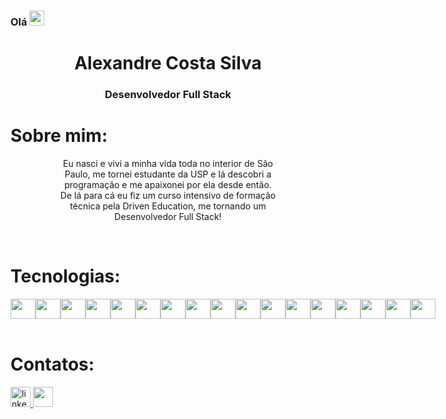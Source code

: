 <h3>Olá <img src="https://raw.githubusercontent.com/MartinHeinz/MartinHeinz/master/wave.gif" width="24" /> </h3>

<div align="center">
  <h1>Alexandre Costa Silva</h1>
  <h3>Desenvolvedor Full Stack</h3>
</div>

<h1 align="left">Sobre mim:</h1>

<div align="center" style="width: 70%; margin-left:15%;">
  <p > Eu nasci e vivi a minha vida toda no interior de São Paulo, me tornei estudante da USP e lá descobri a programação e me apaixonei por ela desde então. De lá para cá eu fiz um curso intensivo de formação técnica pela Driven Education, me tornando um Desenvolvedor Full Stack!</p>
</div>

<br>
<h1 align="left">Tecnologias:</h1>

<div align="left" style="display: flex">
  <img height="32" width="40" src="https://cdn.simpleicons.org/html5/white" />
  <img height="32" width="40" src="https://cdn.simpleicons.org/css3/white" />
  <img height="32" width="40" src="https://cdn.simpleicons.org/javascript/white" />
  <img height="32" width="40" src="https://cdn.simpleicons.org/typescript/white" />
  <img height="32" width="40" src="https://cdn.simpleicons.org/c/white" />
  <img height="32" width="40" src="https://cdn.simpleicons.org/csharp/white" />
  <img height="32" width="40" src="https://cdn.simpleicons.org/php/white" />
  <img height="32" width="40" src="https://cdn.simpleicons.org/python/white" />
  <img height="32" width="40" src="https://cdn.simpleicons.org/dotnet/white" />
  <img height="32" width="40" src="https://cdn.simpleicons.org/react/white" />
  <img height="32" width="40" src="https://cdn.simpleicons.org/angular/white" />
  <img height="32" width="40" src="https://cdn.simpleicons.org/express/white" />
  <img height="32" width="40" src="https://cdn.simpleicons.org/jest/white" />
  <img height="32" width="40" src="https://cdn.simpleicons.org/docker/white" />
  <img height="32" width="40" src="https://cdn.simpleicons.org/git/white" />
  <img height="32" width="40" src="https://cdn.simpleicons.org/unity/white" />
  <img height="32" width="40" src="https://cdn.simpleicons.org/godotengine/white" />
</div>
<br>

<h1 align="left">Contatos:</h1>


<a href="https://www.linkedin.com/in/alexandrecsdev/" target="_blank">
  <img src="https://img.shields.io/static/v1?message=LinkedIn&logo=linkedin&label=&color=0077B5&logoColor=white&labelColor=&style=for-the-badge" height="32" alt="linkedin logo"  />
</a>
<a href = "mailto:alexandrecsdev@gmail.com">
  <img src="https://img.shields.io/badge/-Gmail-%23333?style=for-the-badge&logo=gmail&logoColor=white" target="_blank" height="32">
</a>
